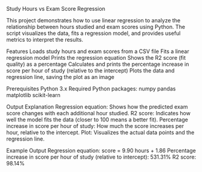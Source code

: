 Study Hours vs Exam Score Regression

This project demonstrates how to use linear regression to analyze the relationship between hours studied and exam scores using Python. The script visualizes the data, fits a regression model, and provides useful metrics to interpret the results.

Features
Loads study hours and exam scores from a CSV file
Fits a linear regression model
Prints the regression equation
Shows the R2 score (fit quality) as a percentage
Calculates and prints the percentage increase in score per hour of study (relative to the intercept)
Plots the data and regression line, saving the plot as an image

Prerequisites
Python 3.x
Required Python packages:
  numpy
  pandas
  matplotlib
  scikit-learn

Output Explanation
Regression equation: Shows how the predicted exam score changes with each additional hour studied.
R2 score: Indicates how well the model fits the data (closer to 100 means a better fit).
Percentage increase in score per hour of study: How much the score increases per hour, relative to the intercept.
Plot: Visualizes the actual data points and the regression line.

Example Output
Regression equation: score = 9.90 hours + 1.86
Percentage increase in score per hour of study (relative to intercept): 531.31%
R2 score: 98.14%

